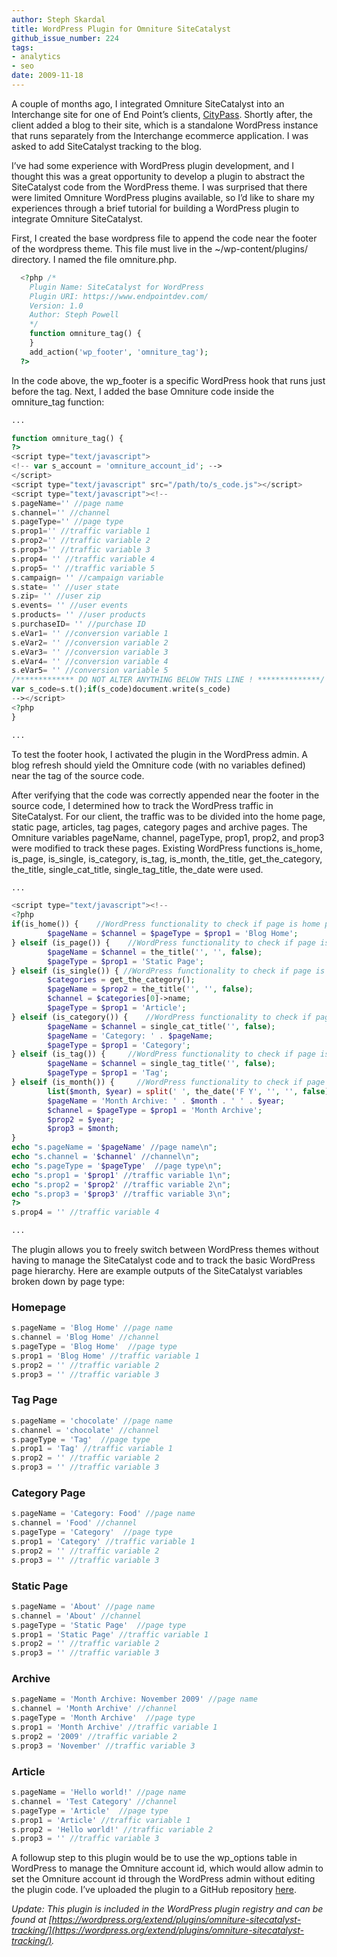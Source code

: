 ```yaml
---
author: Steph Skardal
title: WordPress Plugin for Omniture SiteCatalyst
github_issue_number: 224
tags:
- analytics
- seo
date: 2009-11-18
---
```


A couple of months ago, I integrated Omniture SiteCatalyst into an Interchange site for one of End Point’s clients, [CityPass](https://www.citypass.com/). Shortly after, the client added a blog to their site, which is a standalone WordPress instance that runs separately from the Interchange ecommerce application. I was asked to add SiteCatalyst tracking to the blog.

I’ve had some experience with WordPress plugin development, and I thought this was a great opportunity to develop a plugin to abstract the SiteCatalyst code from the WordPress theme. I was surprised that there were limited Omniture WordPress plugins available, so I’d like to share my experiences through a brief tutorial for building a WordPress plugin to integrate Omniture SiteCatalyst.

First, I created the base wordpress file to append the code near the footer of the wordpress theme. This file must live in the ~/wp-content/plugins/ directory. I named the file omniture.php.

```php
  <?php /*
    Plugin Name: SiteCatalyst for WordPress
    Plugin URI: https://www.endpointdev.com/
    Version: 1.0
    Author: Steph Powell
    */
    function omniture_tag() {
    }
    add_action('wp_footer', 'omniture_tag');
  ?>
```

In the code above, the wp_footer is a specific WordPress hook that runs just before the </body> tag. Next, I added the base Omniture code inside the omniture_tag function:

```php
...

function omniture_tag() {
?>
<script type="text/javascript">
<!-- var s_account = 'omniture_account_id'; -->
</script>
<script type="text/javascript" src="/path/to/s_code.js"></script>
<script type="text/javascript"><!--
s.pageName='' //page name
s.channel='' //channel
s.pageType='' //page type
s.prop1='' //traffic variable 1
s.prop2='' //traffic variable 2
s.prop3='' //traffic variable 3
s.prop4= '' //traffic variable 4
s.prop5= '' //traffic variable 5
s.campaign= '' //campaign variable
s.state= '' //user state
s.zip= '' //user zip
s.events= '' //user events
s.products= '' //user products
s.purchaseID= '' //purchase ID
s.eVar1= '' //conversion variable 1
s.eVar2= '' //conversion variable 2
s.eVar3= '' //conversion variable 3
s.eVar4= '' //conversion variable 4
s.eVar5= '' //conversion variable 5
/************* DO NOT ALTER ANYTHING BELOW THIS LINE ! **************/
var s_code=s.t();if(s_code)document.write(s_code)
--></script>
<?php
}

...
```

To test the footer hook, I activated the plugin in the WordPress admin. A blog refresh should yield the Omniture code (with no variables defined) near the </body> tag of the source code.

After verifying that the code was correctly appended near the footer in the source code, I determined how to track the WordPress traffic in SiteCatalyst. For our client, the traffic was to be divided into the home page, static page, articles, tag pages, category pages and archive pages. The Omniture variables pageName, channel, pageType, prop1, prop2, and prop3 were modified to track these pages. Existing WordPress functions is_home, is_page, is_single, is_category, is_tag, is_month, the_title, get_the_category, the_title, single_cat_title, single_tag_title, the_date were used.

```php
...

<script type="text/javascript"><!--
<?php
if(is_home()) {    //WordPress functionality to check if page is home page
        $pageName = $channel = $pageType = $prop1 = 'Blog Home';
} elseif (is_page()) {    //WordPress functionality to check if page is static page
        $pageName = $channel = the_title('', '', false);
        $pageType = $prop1 = 'Static Page';
} elseif (is_single()) { //WordPress functionality to check if page is article
        $categories = get_the_category();
        $pageName = $prop2 = the_title('', '', false);
        $channel = $categories[0]->name;
        $pageType = $prop1 = 'Article';
} elseif (is_category()) {    //WordPress functionality to check if page is category page
        $pageName = $channel = single_cat_title('', false);
        $pageName = 'Category: ' . $pageName;
        $pageType = $prop1 = 'Category';
} elseif (is_tag()) {     //WordPress functionality to check if page is tag page
        $pageName = $channel = single_tag_title('', false);
        $pageType = $prop1 = 'Tag';
} elseif (is_month()) {     //WordPress functionality to check if page is month page
        list($month, $year) = split(' ', the_date('F Y', '', '', false));
        $pageName = 'Month Archive: ' . $month . ' ' . $year;
        $channel = $pageType = $prop1 = 'Month Archive';
        $prop2 = $year;
        $prop3 = $month;
}
echo "s.pageName = '$pageName' //page name\n";
echo "s.channel = '$channel' //channel\n";
echo "s.pageType = '$pageType'  //page type\n";
echo "s.prop1 = '$prop1' //traffic variable 1\n";
echo "s.prop2 = '$prop2' //traffic variable 2\n";
echo "s.prop3 = '$prop3' //traffic variable 3\n";
?>
s.prop4 = '' //traffic variable 4

...
```

The plugin allows you to freely switch between WordPress themes without having to manage the SiteCatalyst code and to track the basic WordPress page hierarchy. Here are example outputs of the SiteCatalyst variables broken down by page type:

### Homepage

```php
s.pageName = 'Blog Home' //page name
s.channel = 'Blog Home' //channel
s.pageType = 'Blog Home'  //page type
s.prop1 = 'Blog Home' //traffic variable 1
s.prop2 = '' //traffic variable 2
s.prop3 = '' //traffic variable 3
```

### Tag Page

```php
s.pageName = 'chocolate' //page name
s.channel = 'chocolate' //channel
s.pageType = 'Tag'  //page type
s.prop1 = 'Tag' //traffic variable 1
s.prop2 = '' //traffic variable 2
s.prop3 = '' //traffic variable 3
```

### Category Page

```php
s.pageName = 'Category: Food' //page name
s.channel = 'Food' //channel
s.pageType = 'Category'  //page type
s.prop1 = 'Category' //traffic variable 1
s.prop2 = '' //traffic variable 2
s.prop3 = '' //traffic variable 3
```

### Static Page

```php
s.pageName = 'About' //page name
s.channel = 'About' //channel
s.pageType = 'Static Page'  //page type
s.prop1 = 'Static Page' //traffic variable 1
s.prop2 = '' //traffic variable 2
s.prop3 = '' //traffic variable 3
```

### Archive

```php
s.pageName = 'Month Archive: November 2009' //page name
s.channel = 'Month Archive' //channel
s.pageType = 'Month Archive'  //page type
s.prop1 = 'Month Archive' //traffic variable 1
s.prop2 = '2009' //traffic variable 2
s.prop3 = 'November' //traffic variable 3
```

### Article

```php
s.pageName = 'Hello world!' //page name
s.channel = 'Test Category' //channel
s.pageType = 'Article'  //page type
s.prop1 = 'Article' //traffic variable 1
s.prop2 = 'Hello world!' //traffic variable 2
s.prop3 = '' //traffic variable 3
```

A followup step to this plugin would be to use the wp_options table in WordPress to manage the Omniture account id, which would allow admin to set the Omniture account id through the WordPress admin without editing the plugin code. I’ve uploaded the plugin to a GitHub repository [here](https://github.com/stephskardal/wordpress-sitecatalyst/).

*Update: This plugin is included in the WordPress plugin registry and can be found at [https://wordpress.org/extend/plugins/omniture-sitecatalyst-tracking/](https://wordpress.org/extend/plugins/omniture-sitecatalyst-tracking/).*
